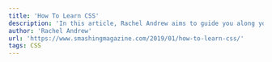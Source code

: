 ```yaml
---
title: 'How To Learn CSS'
description: 'In this article, Rachel Andrew aims to guide you along your path of learning CSS and outline resources for further reading on key areas of modern CSS development.'
author: 'Rachel Andrew'
url: 'https://www.smashingmagazine.com/2019/01/how-to-learn-css/'
tags: CSS
---
```

